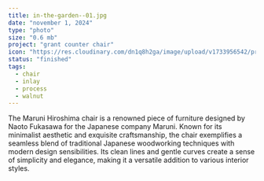 ```yaml
---
title: in-the-garden--01.jpg
date: "november 1, 2024"
type: "photo"
size: "0.6 mb"
project: "grant counter chair"
icon: "https://res.cloudinary.com/dn1q8h2ga/image/upload/v1733956542/proportional.design-3.0/grant-counter-chair/IMG_9597_aenshw.jpg"
status: "finished"
tags:
  - chair
  - inlay
  - process
  - walnut
---
```


The Maruni Hiroshima chair is a renowned piece of furniture designed by Naoto Fukasawa for the Japanese company Maruni. Known for its minimalist aesthetic and exquisite craftsmanship, the chair exemplifies a seamless blend of traditional Japanese woodworking techniques with modern design sensibilities.
Its clean lines and gentle curves create a sense of simplicity and elegance, making it a versatile addition to various interior styles.
